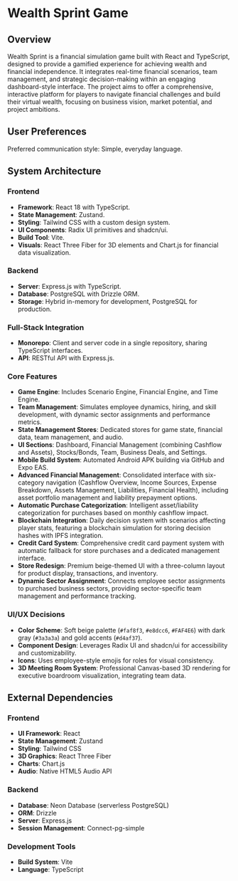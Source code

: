 # Wealth Sprint Game

## Overview

Wealth Sprint is a financial simulation game built with React and TypeScript, designed to provide a gamified experience for achieving wealth and financial independence. It integrates real-time financial scenarios, team management, and strategic decision-making within an engaging dashboard-style interface. The project aims to offer a comprehensive, interactive platform for players to navigate financial challenges and build their virtual wealth, focusing on business vision, market potential, and project ambitions.

## User Preferences

Preferred communication style: Simple, everyday language.

## System Architecture

### Frontend
- **Framework**: React 18 with TypeScript.
- **State Management**: Zustand.
- **Styling**: Tailwind CSS with a custom design system.
- **UI Components**: Radix UI primitives and shadcn/ui.
- **Build Tool**: Vite.
- **Visuals**: React Three Fiber for 3D elements and Chart.js for financial data visualization.

### Backend
- **Server**: Express.js with TypeScript.
- **Database**: PostgreSQL with Drizzle ORM.
- **Storage**: Hybrid in-memory for development, PostgreSQL for production.

### Full-Stack Integration
- **Monorepo**: Client and server code in a single repository, sharing TypeScript interfaces.
- **API**: RESTful API with Express.js.

### Core Features
- **Game Engine**: Includes Scenario Engine, Financial Engine, and Time Engine.
- **Team Management**: Simulates employee dynamics, hiring, and skill development, with dynamic sector assignments and performance metrics.
- **State Management Stores**: Dedicated stores for game state, financial data, team management, and audio.
- **UI Sections**: Dashboard, Financial Management (combining Cashflow and Assets), Stocks/Bonds, Team, Business Deals, and Settings.
- **Mobile Build System**: Automated Android APK building via GitHub and Expo EAS.
- **Advanced Financial Management**: Consolidated interface with six-category navigation (Cashflow Overview, Income Sources, Expense Breakdown, Assets Management, Liabilities, Financial Health), including asset portfolio management and liability prepayment options.
- **Automatic Purchase Categorization**: Intelligent asset/liability categorization for purchases based on monthly cashflow impact.
- **Blockchain Integration**: Daily decision system with scenarios affecting player stats, featuring a blockchain simulation for storing decision hashes with IPFS integration.
- **Credit Card System**: Comprehensive credit card payment system with automatic fallback for store purchases and a dedicated management interface.
- **Store Redesign**: Premium beige-themed UI with a three-column layout for product display, transactions, and inventory.
- **Dynamic Sector Assignment**: Connects employee sector assignments to purchased business sectors, providing sector-specific team management and performance tracking.

### UI/UX Decisions
- **Color Scheme**: Soft beige palette (`#faf8f3`, `#e8dcc6`, `#FAF4E6`) with dark gray (`#3a3a3a`) and gold accents (`#d4af37`).
- **Component Design**: Leverages Radix UI and shadcn/ui for accessibility and customizability.
- **Icons**: Uses employee-style emojis for roles for visual consistency.
- **3D Meeting Room System**: Professional Canvas-based 3D rendering for executive boardroom visualization, integrating team data.

## External Dependencies

### Frontend
- **UI Framework**: React
- **State Management**: Zustand
- **Styling**: Tailwind CSS
- **3D Graphics**: React Three Fiber
- **Charts**: Chart.js
- **Audio**: Native HTML5 Audio API

### Backend
- **Database**: Neon Database (serverless PostgreSQL)
- **ORM**: Drizzle
- **Server**: Express.js
- **Session Management**: Connect-pg-simple

### Development Tools
- **Build System**: Vite
- **Language**: TypeScript